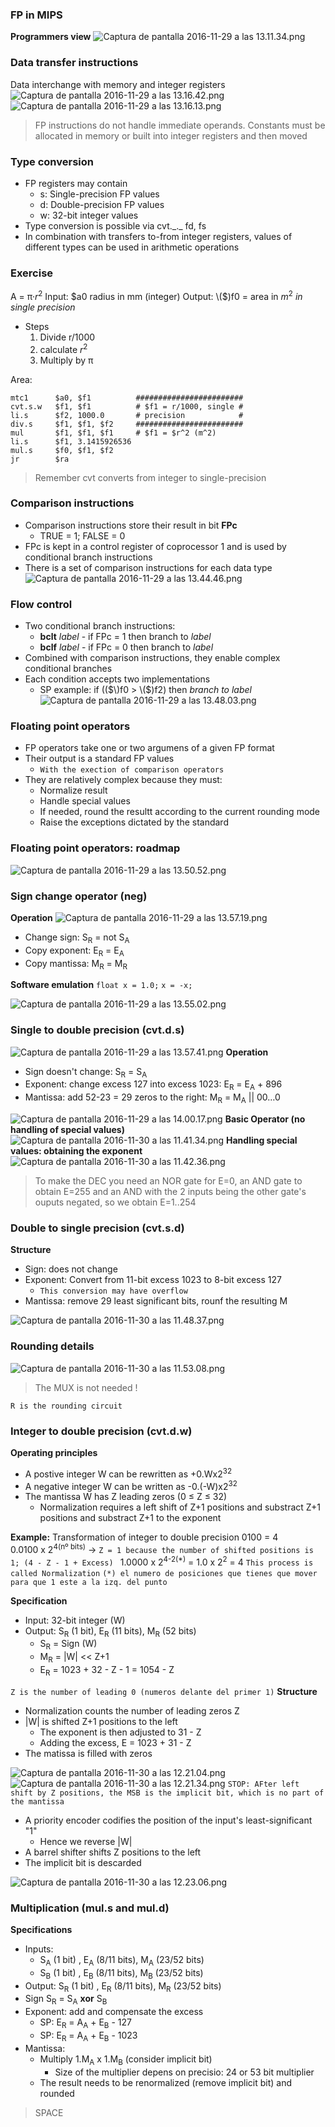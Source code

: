### FP in MIPS 
**Programmers view** 
![Captura de pantalla 2016-11-29 a las 13.11.34.png](resources/5B36D283B46B3E28BF4B8731505E9AD3.png)

### Data transfer instructions
Data interchange with memory and integer registers
![Captura de pantalla 2016-11-29 a las 13.16.42.png](resources/8D95FF111ED4F3DA9BA1C740003331CC.png)
![Captura de pantalla 2016-11-29 a las 13.16.13.png](resources/B17547C7B9F066CF3D2B954B1D3E9978.png)

> FP instructions do not handle immediate operands. Constants must be allocated in memory or built into integer registers and then moved

### Type conversion 
+ FP registers may contain 
    + s: Single-precision FP values
    + d: Double-precision FP values 
    + w: 32-bit integer values
+ Type conversion is possible via cvt.\_.\_ fd, fs 
+ In combination with transfers to-from integer registers, values of different types can be used in arithmetic operations

### Exercise 
A = π·$r^2$ 
Input: $a0 radius in mm (integer) 
Output: \($\)f0 = area in $m^2$ 
        *in single precision*
+ Steps
    1. Divide r/1000
    2. calculate $r^2$
    3. Multiply by π 

Area: 

```assembly_x86
mtc1      $a0, $f1          ########################
cvt.s.w   $f1, $f1          # $f1 = r/1000, single #
li.s      $f2, 1000.0       # precision            #
div.s     $f1, $f1, $f2     ########################
mul       $f1, $f1, $f1     # $f1 = $r^2 (m^2) 
li.s      $f1, 3.1415926536
mul.s     $f0, $f1, $f2
jr        $ra
```
> Remember cvt converts from integer to single-precision 

### Comparison instructions
+ Comparison instructions store their result in bit **FPc**
    + TRUE = 1; FALSE = 0
+ FPc is kept in a control register of coprocessor 1 and is used by conditional branch instructions
+ There is a set of comparison instructions for each data type
![Captura de pantalla 2016-11-29 a las 13.44.46.png](resources/3DBA31E5E44C3714DA9D519EEE49E0A6.png)

### Flow control 
+ Two conditional branch instructions: 
    + **bclt** *label* - if FPc = 1 then branch to *label*
    + **bclf** *label* - if FPc = 0 then branch to *label* 
+ Combined with comparison instructions, they enable complex conditional branches
+ Each condition accepts two implementations
    + SP example: if (\($\)f0 > \($\)f2) then *branch to label*
![Captura de pantalla 2016-11-29 a las 13.48.03.png](resources/38C44357B0E0C541D405D11CD0914080.png)

### Floating point operators
+ FP operators take one or two argumens of a given FP format
+ Their output is a standard FP values
    + `With the exection of comparison operators` 
+ They are relatively complex because they must: 
    + Normalize result
    + Handle special values
    + If needed, round the resultt according to the current rounding mode
    + Raise the exceptions dictated by the standard

### Floating point operators: roadmap 
![Captura de pantalla 2016-11-29 a las 13.50.52.png](resources/C4DBB13F208F27924CBA3E55D1368C43.png)

### Sign change operator (neg) 
**Operation** 
![Captura de pantalla 2016-11-29 a las 13.57.19.png](resources/B1912A6FE60B23B30A889D9880587EEE.png)
+ Change sign: S<sub>R</sub> = not S<sub>A</sub>
+ Copy exponent: E<sub>R</sub> = E<sub>A</sub>
+ Copy mantissa: M<sub>R</sub> = M<sub>R</sub>

**Software emulation** 
` float x = 1.0; `
` x = -x; `

![Captura de pantalla 2016-11-29 a las 13.55.02.png](resources/297A6F119CA4045FBD4B5A5DABDDC269.png)

### Single to double precision (cvt.d.s) 
![Captura de pantalla 2016-11-29 a las 13.57.41.png](resources/8AB433A79786F085F393C264C6E9305A.png)
**Operation** 
+ Sign doesn't change: S<sub>R</sub> = S<sub>A</sub>
+ Exponent: change excess 127 into excess 1023: E<sub>R</sub> = E<sub>A</sub> + 896
+ Mantissa: add 52-23 = 29 zeros to the right: M<sub>R</sub> = M<sub>A</sub> || 00…0

![Captura de pantalla 2016-11-29 a las 14.00.17.png](resources/7C124454A7FE297F93D74BED4348A7C5.png)
**Basic Operator (no handling of special values)**
![Captura de pantalla 2016-11-30 a las 11.41.34.png](resources/204D2BEB9AA13584CB0EAB0085976B46.png)
**Handling special values: obtaining the exponent** 
![Captura de pantalla 2016-11-30 a las 11.42.36.png](resources/1ED4EE35C053AE24438151CAB2D7D9A5.png) 
> To make the DEC you need an NOR gate for E=0, an AND gate to obtain E=255 and an AND with the 2 inputs being the other gate's ouputs negated, so we obtain E=1..254

###  Double to single precision (cvt.s.d) 
**Structure** 
+ Sign: does not change
+ Exponent: Convert from 11-bit excess 1023 to 8-bit excess 127
    + `This conversion may have overflow`
+ Mantissa: remove 29 least significant bits, rounf the resulting M 

![Captura de pantalla 2016-11-30 a las 11.48.37.png](resources/4DB24BB4ABB76EC47B63A0E0FE15128B.png)

### Rounding details
![Captura de pantalla 2016-11-30 a las 11.53.08.png](resources/87C3FE5A2FA8E4832964ADBC0129DA5C.png)
> The MUX is not needed ! 

 `R is the rounding circuit`

### Integer to double precision (cvt.d.w) 
**Operating principles** 
+ A postive integer W can be rewritten as +0.Wx2<sup>32</sup>
+ A negative integer W can be written as -0.(-W)x2<sup>32</sup>
+ The mantissa W has Z leading zeros (0 ≤ Z ≤ 32) 
    + Normalization requires a  left shift of Z+1 positions and substract Z+1 positions and substract Z+1 to the exponent

**Example:**
Transformation of integer to double precision
0100 = 4                          
0.0100 x 2<sup>4(nº bits)</sup>  -> `Z = 1 because the number of shifted positions is 1; (4 - Z - 1 + Excess) `
1.0000 x 2<sup>4-2(\*)</sup> = 1.0 x 2<sup>2</sup> = 4 `This process is called Normalization`
`(*) el numero de posiciones que tienes que mover para que 1 este a la izq. del punto `



**Specification**
+ Input: 32-bit integer (W) 
+ Output: S<sub>R</sub> (1 bit), E<sub>R</sub> (11 bits), M<sub>R</sub> (52 bits)
    + S<sub>R</sub> = Sign (W) 
    + M<sub>R</sub> = |W| << Z+1
    + E<sub>R</sub> = 1023 + 32 - Z - 1 = 1054 - Z
  
`Z is the number of leading 0 (numeros delante del primer 1)`
**Structure** 
+ Normalization counts the number of leading zeros Z
+ |W| is shifted Z+1 positions to the left
    + The exponent is then adjusted to 31 - Z
    + Adding the excess, E = 1023 + 31 - Z
+ The matissa is filled with zeros 

![Captura de pantalla 2016-11-30 a las 12.21.04.png](resources/DDDD6E1FFF54BE7716E5BC707E21414E.png)
![Captura de pantalla 2016-11-30 a las 12.21.34.png](resources/CEA96E365801CDC2C35A4ADED5C98891.png)
`STOP: AFter left shift by Z positions, the MSB is the implicit bit, which is no part of the mantissa`

+ A priority encoder codifies the position of the input's least-significant "1"
    + Hence we reverse |W|
+ A barrel shifter shifts Z positions to the left 
+ The implicit bit is descarded

![Captura de pantalla 2016-11-30 a las 12.23.06.png](resources/066B067EBC934BE71C75923F85E52970.png)

### Multiplication (mul.s and mul.d) 
**Specifications** 
+ Inputs: 
    + S<sub>A</sub> (1 bit) , E<sub>A</sub> (8/11 bits), M<sub>A</sub> (23/52 bits)
    + S<sub>B</sub> (1 bit) , E<sub>B</sub> (8/11 bits), M<sub>B</sub> (23/52 bits)
+ Output: S<sub>R</sub> (1 bit) , E<sub>R</sub> (8/11 bits), M<sub>R</sub> (23/52 bits)
+ Sign S<sub>R</sub> = S<sub>A</sub> **xor** S<sub>B</sub>
+ Exponent: add and compensate the excess
    + SP: E<sub>R</sub> = A<sub>A</sub> + E<sub>B</sub> - 127
    + SP: E<sub>R</sub> = A<sub>A</sub> + E<sub>B</sub> - 1023
+ Mantissa: 
    + Multiply 1.M<sub>A</sub> x 1.M<sub>B</sub> (consider implicit bit)
        + Size of the multiplier depens on precisio: 24 or 53 bit multiplier
    + The result needs to be renormalized (remove implicit bit) and rounded





















> SPACE 
